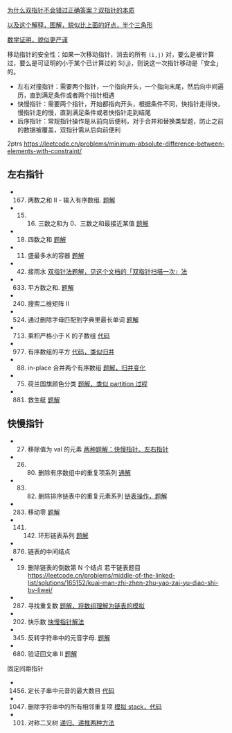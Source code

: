 

[为什么双指针不会错过正确答案？双指针的本质](https://leetcode.cn/problems/sum-of-square-numbers/solutions/748260/shuang-zhi-zhen-de-ben-zhi-er-wei-ju-zhe-ebn3/)

[以及这个解释，图解，貌似比上面的好点，半个三角形](https://leetcode.cn/problems/container-with-most-water/solutions/94102/on-shuang-zhi-zhen-jie-fa-li-jie-zheng-que-xing-tu/)

[数学证明，貌似更严谨](https://leetcode.cn/problems/container-with-most-water/solutions/1/shuang-zhi-zhen-fa-zheng-que-xing-zheng-ming-by-r3/)

移动指针的安全性：如果一次移动指针，消去的所有 `(i,j)` 对，要么是被计算过，要么是可证明的小于某个已计算过的 S(i,j)，则说这一次指针移动是「安全」的。



- 左右对撞指针：需要两个指针，一个指向开头，一个指向末尾，然后向中间遍历，直到满足条件或者两个指针相遇
- 快慢指针：需要两个指针，开始都指向开头，根据条件不同，快指针走得快，慢指针走的慢，直到满足条件或者快指针走到结尾
- 后序指针：常规指针操作是从前向后便利，对于合并和替换类型题，防止之前的数据被覆盖，双指针需从后向前便利


2ptrs
https://leetcode.cn/problems/minimum-absolute-difference-between-elements-with-constraint/


## 左右指针

- 167. 两数之和 II - 输入有序数组. [题解](leet-167-两数和ii有序的.md)
- 15. 16. 三数之和为 0、三数之和最接近某值 [题解](leet-15-16-三数之和.md)
- 18. 四数之和 [题解](leet-18-四数之和.md)
- 11. 盛最多水的容器 [题解](leet-11-盛最多水的容器.md)
- 42. 接雨水 [双指针法题解，见这个文档的「双指针扫描一次」法](../monotonic-stack-queue/leet-42-接雨水多种方法.md#双指针扫描一次)
- 633. 平方数之和. [题解](https://leetcode.cn/problems/sum-of-square-numbers/submissions/471271654/)
- 240. 搜索二维矩阵 II
- 524. 通过删除字母匹配到字典里最长单词 [题解](leet-524-通过删除字母匹配到字典里最长单词.md)
- 713. 乘积严格小于 K 的子数组 [代码](https://leetcode.cn/problems/subarray-product-less-than-k/submissions/503025321/)
- 977. 有序数组的平方 [代码，类似归并](https://leetcode.cn/problems/squares-of-a-sorted-array/submissions/503031908/)
- 88. in-place 合并两个有序数组 [题解，归并变化](https://leetcode.cn/problems/merge-sorted-array/submissions/471274273/)
- 75. 荷兰国旗颜色分类 [题解，类似 partition 过程](leet-75-荷兰国旗颜色分类.md)
- 881. 救生艇 [题解](leet-881-救生艇.md)

## 快慢指针

- 27. 移除值为 val 的元素 [两种题解：快慢指针、左右指针](leet-27-移除元素.md)
- 26. 80. 删除有序数组中的重复项系列 [通解](leet-26-80-删除有序数组中的重复项.md)
- 83. 82. 删除排序链表中的重复元素系列 [链表操作，题解](leet-83-82-删除排序链表中的重复元素.md)

- 283. 移动零 [题解](leet-283-移动〇.md)

- 141. 142. 环形链表系列 [题解](leet-141-142-环形链表.md)
- 876. 链表的中间结点
- 19. 删除链表的倒数第 N 个结点
若干链表题目 https://leetcode.cn/problems/middle-of-the-linked-list/solutions/165152/kuai-man-zhi-zhen-zhu-yao-zai-yu-diao-shi-by-liwei/

- 287. 寻找重复数 [题解，将数组理解为链表的模拟](leet-287-寻找重复数.md)
- 202. 快乐数 [快慢指针解法](leet-202-快乐数.md)

- 345. 反转字符串中的元音字母. [题解](https://leetcode.cn/problems/reverse-vowels-of-a-string/submissions/502688780/)
- 680. 验证回文串 II [题解](https://leetcode.cn/problems/valid-palindrome-ii/submissions/502693587/)


固定间距指针
- 1456. 定长子串中元音的最大数目 [代码](https://leetcode.cn/problems/maximum-number-of-vowels-in-a-substring-of-given-length/submissions/503089055/)

- 1047. 删除字符串中的所有相邻重复项 [模拟 stack，代码](https://leetcode.cn/problems/remove-all-adjacent-duplicates-in-string/submissions/503099531/)

- 101. 对称二叉树 [递归、递推两种方法](https://leetcode.cn/problems/symmetric-tree/submissions/475784579/)


